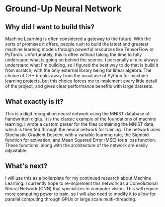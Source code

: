 # Ground-Up Neural Network

## Why did I want to build this?

Machine Learning is often considered a gateway to the future. With the sorts of promises it offers, people rush to build the latest and greatest machine learning models through powerful resources like TensorFlow or PyTorch. Unfortunately, this is often without taking the time to fully understand what is going on behind the scenes. I personally aim to always understand what I'm building, so I figured the best way to do that is build it from scratch, with the only external library being for linear algebra. The choice of C++ breaks away from the usual use of Python for machine learning projects, but this choice forces me to implement every little detail of the project, and gives clear performance benefits with large datasets.

## What exactly is it?

This is a digit recognition neural network using the MNIST database of handwritten digits. It is the classic example of the foundations of machine learning. I wrote a custom parser for the files containing the MNIST data, which is then fed through the neural network for training. The network uses Stochastic Gradient Descent with a variable learning rate, the  Sigmoid function for activation, and Mean Squared Error (MSE) for a loss function. These functions, along with the architecture of the network are easily adjustable.

## What's next?

I will use this as a boilerplate for my continued research about Machine Learning. I currently hope to re-implement this network as a Convolutional Neural Network (CNN) that specializes in computer vision. This will require more computing power to train, so I will also need to modify it to allow for parallel computing through GPUs or large scale multi-threading. 
